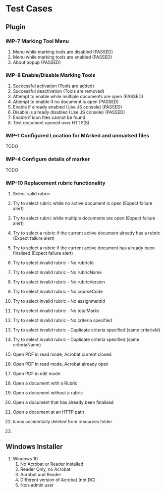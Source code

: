 # Test Cases

## Plugin

### IMP-7 Marking Tool Menu
1. Menu while marking tools are disabled (PASSED)
2. Menu while marking tools are enabled (PASSED)
3. About popup (PASSED)

### IMP-8 Enable/Disable Marking Tools
1. Successful activation (Tools are added)
2. Successful deactivation (Tools are removed)
3. Attempt to enable while multiple documents are open (PASSED)
4. Attempt to enable if no document is open (PASSED)
5. Enable if already enabled (Use JS console) (PASSED)
6. Disable is already disabled (Use JS console) (PASSED)
7. Enable if icon files cannot be found
8. Test document opened over HTTP(S)

### IMP-1 Configured Location for MArked and unmarked files
TODO

### IMP-4 Configure details of marker
TODO

### IMP-10 Replacement rubric functionality
1. Select valid rubric
2. Try to select rubric while no active document is open (Expect failure alert)
3. Try to select rubric while multiple documents are open (Expect failure alert)
4. Try to select a rubric if the current active document already has a rubric (Expect failure alert)
5. Try to select a rubric if the current active document has already been finalised (Expect failure alert)
6. Try to select invalid rubric - No rubricId
7. Try to select invalid rubric - No rubricName
8. Try to select invalid rubric - No rubricVersion
9. Try to select invalid rubric - No courseCode
10. Try to select invalid rubric - No assignmentId
11. Try to select invalid rubric - No totalMarks
12. Try to select invalid rubric - No criteria specified
13. Try to select invalid rubric - Duplicate criteria specified (same criteriaId)
14. Try to select invalid rubric - Duplicate criteria specified (same criteriaName)




15. Open PDF in read mode, Acrobat current closed
16. Open PDF in read mode, Acrobat already open
17. Open PDF in edit mode
18. Open a document with a Rubric
19. Open a document without a rubric
20. Open a document that has already been finalised
21. Open a document at an HTTP path
22. Icons accidentally deleted from resources folder
23. 

## Windows Installer

1. Windows 10
   1. No Acrobat or Reader installed
   2. Reader Only, no Acrobat
   3. Acrobat and Reader
   4. Different version of Acrobat (not DC)
   5. Non-admin user